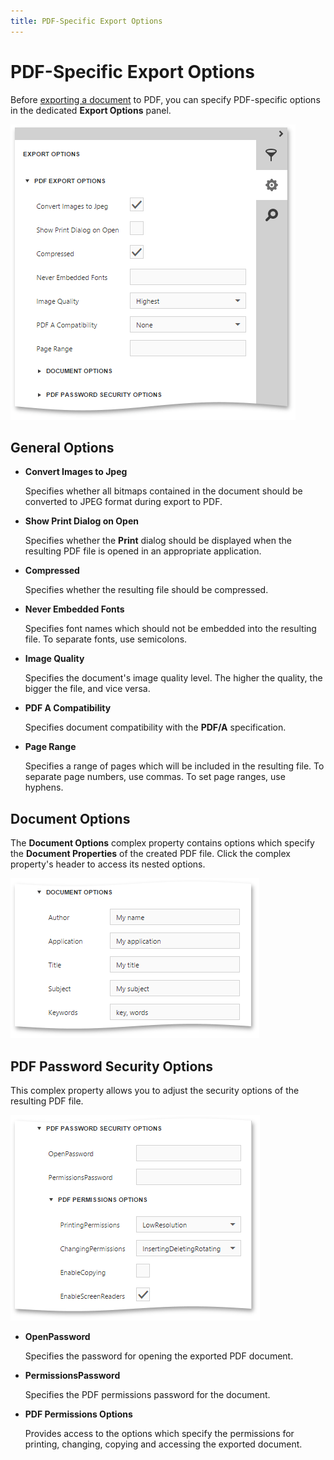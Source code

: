 ```yaml
---
title: PDF-Specific Export Options
---
```

# PDF-Specific Export Options
Before [exporting a document](export-a-document.md) to PDF, you can specify PDF-specific options in the dedicated **Export Options** panel.

![EUD_HTML5DV_PdfExportOptions](../../../../images/img121802.png)

## General Options
* **Convert Images to Jpeg**
	
	Specifies whether all bitmaps contained in the document should be converted to JPEG format during export to PDF.
* **Show Print Dialog on Open**
	
	Specifies whether the **Print** dialog should be displayed when the resulting PDF file is opened in an appropriate application.
* **Compressed**
	
	Specifies whether the resulting file should be compressed.
* **Never Embedded Fonts**
	
	Specifies font names which should not be embedded into the resulting file. To separate fonts, use semicolons.
* **Image Quality**
	
	Specifies the document's image quality level. The higher the quality, the bigger the file, and vice versa.
* **PDF A Compatibility**
	
	Specifies document compatibility with the **PDF/A** specification.
* **Page Range**
	
	Specifies a range of pages which will be included in the resulting file. To separate page numbers, use commas. To set page ranges, use hyphens.

## Document Options
The **Document Options** complex property contains options which specify the **Document Properties** of the created PDF file. Click the complex property's header to access its nested options.

![EUD_HTML5DV_PdfDocumentOptions](../../../../images/img121803.png)

## PDF Password Security Options
This complex property allows you to adjust the security options of the resulting PDF file.

![EUD_HTML5DV_PdfSecurityOptions](../../../../images/img121804.png)
* **OpenPassword**
	
	Specifies the password for opening the exported PDF document.
* **PermissionsPassword**
	
	Specifies the PDF permissions password for the document.
* **PDF Permissions Options**
	
	Provides access to the options which specify the permissions for printing, changing, copying and accessing the exported document.